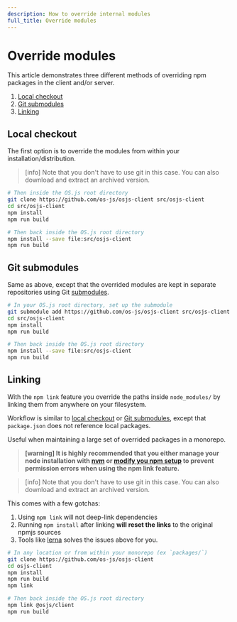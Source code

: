 ```yaml
---
description: How to override internal modules
full_title: Override modules
---
```


# Override modules

This article demonstrates three different methods of overriding npm packages in the client and/or server.

1. [Local checkout](#local-checkout)
3. [Git submodules](#git-submodules)
2. [Linking](#linking)

## Local checkout

The first option is to override the modules from within your installation/distribution.

> [info] Note that you don't have to use git in this case. You can also download and extract an archived version.

```bash
# Then inside the OS.js root directory
git clone https://github.com/os-js/osjs-client src/osjs-client
cd src/osjs-client
npm install
npm run build

# Then back inside the OS.js root directory
npm install --save file:src/osjs-client
npm run build
```

## Git submodules

Same as above, except that the overrided modules are kept in separate repositories using Git [submodules](https://git-scm.com/book/en/v2/Git-Tools-Submodules).

```bash
# In your OS.js root directory, set up the submodule
git submodule add https://github.com/os-js/osjs-client src/osjs-client
cd src/osjs-client
npm install
npm run build

# Then back inside the OS.js root directory
npm install --save file:src/osjs-client
npm run build
```

## Linking

With the `npm link` feature you override the paths inside `node_modules/` by linking them from anywhere on your filesystem.

Workflow is similar to [local checkout](#local-checkout) or [Git submodules](#git-submodules), except that `package.json` does not reference local packages.

Useful when maintaining a large set of overrided packages in a monorepo.

> **[warning] It is highly recommended that you either manage your node installation with [nvm](https://github.com/creationix/nvm) or [modify you npm setup](https://docs.npmjs.com/getting-started/fixing-npm-permissions) to prevent permission errors when using the npm link feature.**

<!-- -->

> [info] Note that you don't have to use git in this case. You can also download and extract an archived version.

This comes with a few gotchas:

1. Using `npm link` will not deep-link dependencies
2. Running `npm install` after linking **will reset the links** to the original npmjs sources
3. Tools like [lerna](https://github.com/lerna/lerna) solves the issues above for you.

```bash
# In any location or from within your monorepo (ex `packages/`)
git clone https://github.com/os-js/osjs-client
cd osjs-client
npm install
npm run build
npm link

# Then back inside the OS.js root directory
npm link @osjs/client
npm run build
```
